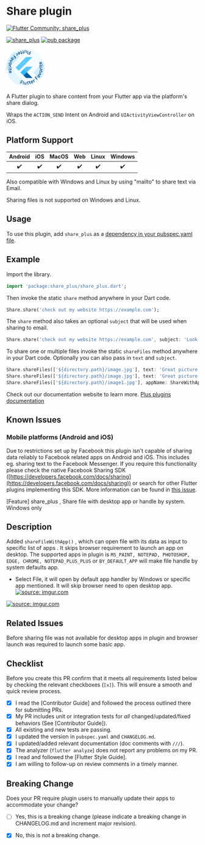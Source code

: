# Share plugin

[![Flutter Community: share_plus](https://fluttercommunity.dev/_github/header/share_plus)](https://github.com/fluttercommunity/community)

[![share_plus](https://github.com/fluttercommunity/plus_plugins/actions/workflows/share_plus.yaml/badge.svg)](https://github.com/fluttercommunity/plus_plugins/actions/workflows/share_plus.yaml)
[![pub package](https://img.shields.io/pub/v/share_plus.svg)](https://pub.dev/packages/share_plus)

<a href="https://flutter.dev/docs/development/packages-and-plugins/favorites" target="_blank" rel="noreferrer noopener"><img src="../../../website/static/img/flutter-favorite-badge.png" width="100" alt="build"></a>

A Flutter plugin to share content from your Flutter app via the platform's
share dialog.

Wraps the `ACTION_SEND` Intent on Android and `UIActivityViewController`
on iOS.

## Platform Support

| Android | iOS | MacOS | Web | Linux | Windows |
| :-----: | :-: | :---: | :-: | :---: | :----: |
|   ✔️    | ✔️  |  ✔️   | ✔️  |  ✔️   |   ✔️   |

Also compatible with Windows and Linux by using "mailto" to share text via Email.

Sharing files is not supported on Windows and Linux.

## Usage

To use this plugin, add `share_plus` as a [dependency in your pubspec.yaml file](https://plus.fluttercommunity.dev/docs/overview).

## Example

Import the library.

```dart
import 'package:share_plus/share_plus.dart';
```

Then invoke the static `share` method anywhere in your Dart code.

```dart
Share.share('check out my website https://example.com');
```

The `share` method also takes an optional `subject` that will be used when
sharing to email.

```dart
Share.share('check out my website https://example.com', subject: 'Look what I made!');
```

To share one or multiple files invoke the static `shareFiles` method anywhere in your Dart code. Optionally you can also pass in `text` and `subject`.

```dart
Share.shareFiles(['${directory.path}/image.jpg'], text: 'Great picture');
Share.shareFiles(['${directory.path}/image.jpg'], text: 'Great picture');
Share.shareFiles(['${directory.path}/image1.jpg'], appName: ShareWithApp.BY_DEFAULT_APP);
```


Check out our documentation website to learn more. [Plus plugins documentation](https://plus.fluttercommunity.dev/docs/overview)

## Known Issues

### Mobile platforms (Android and iOS)

Due to restrictions set up by Facebook this plugin isn't capable of sharing data reliably to Facebook related apps on Android and iOS. This includes eg. sharing text to the Facebook Messenger. If you require this functionality please check the native Facebook Sharing SDK ([https://developers.facebook.com/docs/sharing](https://developers.facebook.com/docs/sharing)) or search for other Flutter plugins implementing this SDK. More information can be found in [this issue](https://github.com/fluttercommunity/plus_plugins/issues/413).


[Feature] share_plus , Share file with desktop app or handle by system. Windows only

## Description

Added `shareFileWithApp()` , which can open file with its data as input to specific list of apps . It skips browser requirement to launch an app on desktop. The supported apps in plugin is `MS_PAINT, NOTEPAD, PHOTOSHOP, EDGE, CHROME, NOTEPAD_PLUS_PLUS` or `BY_DEFAULT_APP` will  make file handle by system defaults app.

- Select File, it will open by default app handler by Windows or specific app mentioned. It will skip browser need to open desktop app.
<a href="https://imgur.com/lD9X0YH"><img src="https://i.imgur.com/lD9X0YH.jpg" title="source: imgur.com" /></a>

<a href="https://imgur.com/eZ2RiRd"><img src="https://i.imgur.com/eZ2RiRd.jpg" title="source: imgur.com" /></a>

## Related Issues

Before sharing file was not available for desktop apps in plugin and browser launch was required to launch some basic app.

## Checklist

Before you create this PR confirm that it meets all requirements listed below by checking the relevant checkboxes (`[x]`).
This will ensure a smooth and quick review process.

- [x] I read the [Contributor Guide] and followed the process outlined there for submitting PRs.
- [x] My PR includes unit or integration tests for *all* changed/updated/fixed behaviors (See [Contributor Guide]).
- [x] All existing and new tests are passing.
- [x] I updated the version in `pubspec.yaml` and `CHANGELOG.md`.
- [x] I updated/added relevant documentation (doc comments with `///`).
- [x] The analyzer (`flutter analyze`) does not report any problems on my PR.
- [x] I read and followed the [Flutter Style Guide].
- [x] I am willing to follow-up on review comments in a timely manner.

## Breaking Change

Does your PR require plugin users to manually update their apps to accommodate your change?

- [ ] Yes, this is a breaking change (please indicate a breaking change in CHANGELOG.md and increment major revision).
- [x] No, this is *not* a breaking change.

